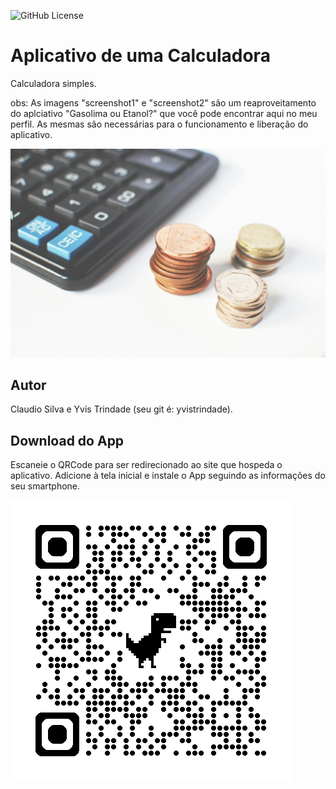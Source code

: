 ![GitHub License](https://img.shields.io/github/license/clxsilva/flexv2)


# Aplicativo de uma Calculadora
Calculadora simples.

obs: As imagens "screenshot1" e "screenshot2" são um reaproveitamento do aplciativo "Gasolima ou Etanol?" que você pode encontrar aqui no meu perfil. As mesmas são necessárias para o funcionamento e liberação do aplicativo.

![](img/calculator.jpg)

## Autor
Claudio Silva e Yvis Trindade (seu git é: yvistrindade).
## Download do App
Escaneie o QRCode para ser redirecionado ao site que hospeda o aplicativo. Adicione à tela inicial e instale o App seguindo as informações do seu smartphone.

![](img/qrcode.png)
